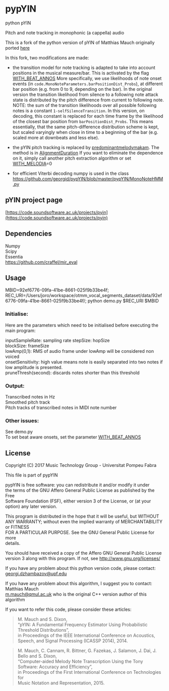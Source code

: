 # pypYIN
python pYIN

Pitch and note tracking in monophonic (a cappella) audio  

This is a fork of the python version of pYIN of Matthias Mauch originally ported [here](https://github.com/ronggong/pypYIN)


In this fork, two modifications are made: 
- the transition model for note tracking is adapted to take into account positions in the musical measure/bar.  This is activated by the flag [WITH_BEAT_ANNOS](https://github.com/georgid/pypYIN/blob/master/pypYIN/MonoNoteParameters.py#L55)
More specifically, we use likelihoods of note onset events (in `code.MonoNoteParameters.barPositionDist_Probs`), at different bar position (e.g. from 0 to 9, depending on the bar). In the original version the transition likelihood from silence to a following note attack state is distributed by the pitch difference from current to following note. NOTE: the sum of the transition likelihoods over all possible following notes is a constant `1-selfSilenceTransition`. In this version, on decoding, this constant is replaced for each time frame by the likelihood of the closest bar position from `barPositionDist_Probs`. This means essentially, that the same pitch-difference distribution scheme is kept, but scaled varyingly when close in time to a beginning of the bar (e.g. scaled more at downbeats and less else).  

- the pYIN pitch tracking is replaced by [predominantmelodymakam](https://github.com/sertansenturk/predominantmelodymakam). The method is in [AlignmentDuration](https://github.com/georgid/AlignmentDuration/blob/5c5ba9064948f36c3349ca2f42156f8a63b1c990/src/align/FeatureExtractor.py#L132)
If you want to eliminate the dependence on it, simply call another pitch extraction algorithm or set [WITH_MELODIA](https://github.com/georgid/pypYIN/blob/master/demo.py#L48)=0  

- for efficient Viterbi decoding numpy is used in the class https://github.com/georgid/pypYIN/blob/master/pypYIN/MonoNoteHMM.py

## pYIN project page
[https://code.soundsoftware.ac.uk/projects/pyin](https://code.soundsoftware.ac.uk/projects/pyin)

## Dependencies
Numpy  
Scipy  
Essentia  
https://github.com/craffel/mir_eval 

## Usage
MBID=92ef6776-09fa-41be-8661-025f9b33be4f;
REC_URI=/Users/joro/workspace/otmm_vocal_segments_dataset/data/92ef6776-09fa-41be-8661-025f9b33be4f/;
python demo.py $REC_URI  $MBID


### Initialise:  
Here are the parameters which need to be initialised before executing the main program:  

inputSampleRate:      sampling rate
stepSize:             hopSize  
blockSize:            frameSize  
lowAmp(0,1):          RMS of audio frame under lowAmp will be considered non voiced  
onsetSensitivity:     high value means note is easily separated into two notes if low amplitude is presented.  
pruneThresh(second):  discards notes shorter than this threshold

### Output:
Transcribed notes in Hz  
Smoothed pitch track  
Pitch tracks of transcribed notes in MIDI note number  

### Other issues:
See demo.py  
To set beat aware onsets, set the parameter  [WITH_BEAT_ANNOS](https://github.com/georgid/pypYIN/blob/master/pypYIN/MonoNoteParameters.py#L55) 

## License
 Copyright (C) 2017  Music Technology Group - Universitat Pompeu Fabra  
 
 This file is part of pypYIN  
 
 pypYIN is free software: you can redistribute it and/or modify it under  
 the terms of the GNU Affero General Public License as published by the Free  
 Software Foundation (FSF), either version 3 of the License, or (at your  
 option) any later version.  
 
 This program is distributed in the hope that it will be useful, but WITHOUT  
 ANY WARRANTY; without even the implied warranty of MERCHANTABILITY or FITNESS  
 FOR A PARTICULAR PURPOSE.  See the GNU General Public License for more  
 details.  
 
 You should have received a copy of the Affero GNU General Public License  
 version 3 along with this program.  If not, see http://www.gnu.org/licenses/  

 If you have any problem about this python version code, please contact:
 georgi.dzhambazov@upf.edu  
 
 If you have any problem about this algorithm, I suggest you to contact: Matthias Mauch  
 m.mauch@qmul.ac.uk who is the original C++ version author of this algorithm  
 
 If you want to refer this code, please consider these articles: 
 
 > M. Mauch and S. Dixon,  
 > “pYIN: A Fundamental Frequency Estimator Using Probabilistic Threshold Distributions”,  
 > in Proceedings of the IEEE International Conference on Acoustics,  
 > Speech, and Signal Processing (ICASSP 2014), 2014.  
 
 > M. Mauch, C. Cannam, R. Bittner, G. Fazekas, J. Salamon, J. Dai, J. Bello and S. Dixon,  
 > “Computer-aided Melody Note Transcription Using the Tony Software: Accuracy and Efficiency”,  
 > in Proceedings of the First International Conference on Technologies for  
 > Music Notation and Representation, 2015.  

